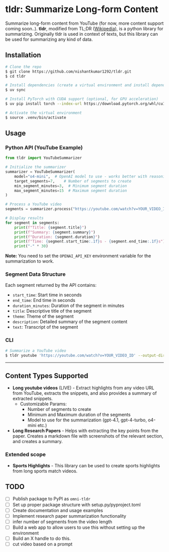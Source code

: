 # tldr: Summarize Long-form Content

Summarize long-form content from YouTube (for now, more content support coming soon..). **tldr**, modified from TL;DR ([Wikipedia](https://en.wikipedia.org/wiki/TL;DR)), is a python library for summarizing. Originally tldr is used in context of texts, but this library can be used for summarizing any kind of data.

## Installation

```bash
# Clone the repo
$ git clone https://github.com/nishantkumar1292/tldr.git
$ cd tldr

# Install dependencies (create a virtual environment and install dependencies in pyproject.toml file)
$ uv sync

# Install PyTorch with CUDA support (optional, for GPU acceleration)
$ uv pip install torch --index-url https://download.pytorch.org/whl/cu128

# Activate the virtual environment
$ source .venv/bin/activate
```

## Usage

### Python API (YouTube Example)
```python
from tldr import YouTubeSummarizer

# Initialize the summarizer
summarizer = YouTubeSummarizer(
    model="o4-mini",  # OpenAI model to use - works better with reasoning models for long videos
    target_segments=7,    # Number of segments to create
    min_segment_minutes=3,  # Minimum segment duration
    max_segment_minutes=15  # Maximum segment duration
)

# Process a YouTube video
segments = summarizer.process("https://youtube.com/watch?v=YOUR_VIDEO_ID")

# Display results
for segment in segments:
    print(f"Title: {segment.title}")
    print(f"Summary: {segment.summary}")
    print(f"Duration: {segment.duration}")
    print(f"Time: {segment.start_time:.1f}s - {segment.end_time:.1f}s")
    print("-" * 30)
```

**Note:** You need to set the `OPENAI_API_KEY` environment variable for the summarization to work.

### Segment Data Structure
Each segment returned by the API contains:
- `start_time`: Start time in seconds
- `end_time`: End time in seconds
- `duration_minutes`: Duration of the segment in minutes
- `title`: Descriptive title of the segment
- `theme`: Theme of the segment
- `description`: Detailed summary of the segment content
- `text`: Transcript of the segment



### CLI
```bash
# Summarize a YouTube video
$ tldr youtube 'https://youtube.com/watch?v=YOUR_VIDEO_ID' --output-dir ./output
```

---


## Content Types Supported
- **Long youtube videos** (LIVE) - Extract highlights from any video URL from YouTube, extracts the snippets, and also provides a summary of extracted snippets.
    - Customizable Params:
        - Number of segments to create
        - Minimum and Maximum duration of the segments
        - Model to use for the summarization (gpt-4.1, gpt-4-turbo, o4-mini etc.)
- **Long Research Papers** - Helps with extracting the key points from the paper. Creates a markdown file with screenshots of the relevant section, and creates a summary.

### Extended scope
- **Sports Highlights** - This library can be used to create sports highlights from long sports match videos.

## TODO
- [ ] Publish package to PyPI as `omni-tldr`
- [ ] Set up proper package structure with setup.py/pyproject.toml
- [ ] Create documentation and usage examples
- [ ] Implement research paper summarization functionality
- [ ] infer number of segments from the video length
- [ ] Build a web app to allow users to use this without setting up the environment
- [ ] Build an X handle to do this.
- [ ] cut video based on a prompt
